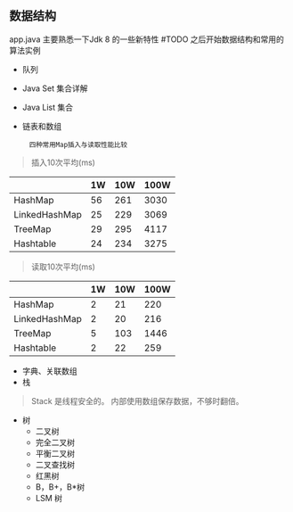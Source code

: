 ## 数据结构
 app.java 主要熟悉一下Jdk 8 的一些新特性
  #TODO 之后开始数据结构和常用的算法实例

+ 队列
+ Java Set 集合详解
+ Java List 集合

+ 链表和数组
```
     四种常用Map插入与读取性能比较 
```
> 插入10次平均(ms)

||1W|10W|100W|
|:---|---|---|---|
|HashMap|	56|	261|	3030|
|LinkedHashMap|	25|	229|	3069|
|TreeMap|	29	|295	|4117|
|Hashtable|	24|	234|	3275|

> 读取10次平均(ms)

||	1W|	10W|	100W|
|:---|---|---|---|
|HashMap	|2	|21	|220|
|LinkedHashMap	|2	|20	|216|
|TreeMap	|5	|103	|1446|
|Hashtable	|2	|22	|259|
+ 字典、关联数组
+ 栈
> Stack 是线程安全的。
> 内部使用数组保存数据，不够时翻倍。
+ 树   
    *  二叉树
    *  完全二叉树
    *  平衡二叉树
    *  二叉查找树
    *  红黑树
    *  B，B+，B*树
    *  LSM 树
